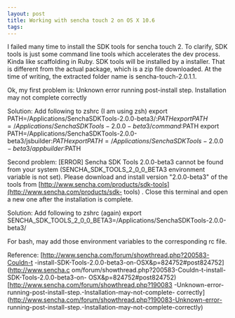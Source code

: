 ```yaml
--- 
layout: post
title: Working with sencha touch 2 on OS X 10.6
tags: 
---
```

I failed many time to install the SDK tools for sencha touch 2. To clarify,
SDK tools is just some command line tools which accelerates the dev process.
Kinda like scaffolding in Ruby. SDK tools will be installed by a installer.
That is different from the actual package, which is a zip file downloaded. At
the time of writing, the extracted folder name is sencha-touch-2.0.1.1.

Ok, my first problem is: Unknown error running post-install step. Installation
may not complete correctly

Solution: Add following to zshrc (I am using zsh) export
PATH=/Applications/SenchaSDKTools-2.0.0-beta3/:$PATH export
PATH=/Applications/SenchaSDKTools-2.0.0-beta3/command:$PATH export
PATH=/Applications/SenchaSDKTools-2.0.0-beta3/jsbuilder:$PATH export
PATH=/Applications/SenchaSDKTools-2.0.0-beta3/appbuilder:$PATH

Second problem: [ERROR] Sencha SDK Tools 2.0.0-beta3 cannot be found from your
system (SENCHA_SDK_TOOLS_2_0_0_BETA3 environment variable is not set). Please
download and install version "2.0.0-beta3" of the tools from
[http://www.sencha.com/products/sdk-tools](http://www.sencha.com/products/sdk-
tools) . Close this terminal and open a new one after the installation is
complete.

Solution: Add following to zshrc (again) export
SENCHA_SDK_TOOLS_2_0_0_BETA3=/Applications/SenchaSDKTools-2.0.0-beta3/

For bash, may add those environment variables to the corresponding rc file.

Reference: [http://www.sencha.com/forum/showthread.php?200583-Couldn-t
-install-SDK-Tools-2.0.0-beta3-on-OSX&p=824752#post824752](http://www.sencha.c
om/forum/showthread.php?200583-Couldn-t-install-SDK-Tools-2.0.0-beta3-on-
OSX&p=824752#post824752) [http://www.sencha.com/forum/showthread.php?190083
-Unknown-error-running-post-install-step.-Installation-may-not-complete-
correctly](http://www.sencha.com/forum/showthread.php?190083-Unknown-error-
running-post-install-step.-Installation-may-not-complete-correctly)

